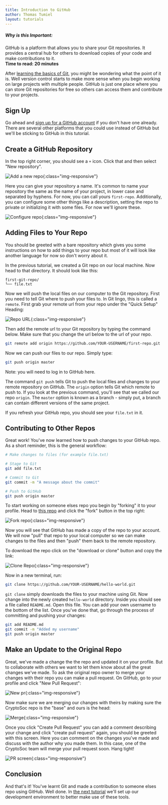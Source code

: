 ```yaml
---
title: Introduction to GitHub
author: Thomas Tumiel
layout: tutorials
---
```


<div class="alert alert-block alert-info">
<h5>Why is this Important:</h5>
GitHub is a platform that allows you to share your Git repositories. It provides a central hub for others to
download copies of your code and make contributions to it.
<br />
<strong>Time to read: 20 minutes</strong>
</div>

 After [learning the basics of Git](/tutorials/intro-to-git), you might be wondering what the point of it is. Well version control starts to make more sense when you begin working on large projects with multiple people. GitHub is just one place where you can store Git repositories for free so others can access them and contribute to your projects.

## Sign Up

Go ahead and [sign up for a GitHub account](https://github.com/) if you don't have one already. There are several other platforms that you could use instead of GitHub but we'll be sticking to GitHub in this tutorial.

## Create a GitHub Repository

In the top right corner, you should see a `+` icon. Click that and then select "New repository".

![Add a new repo](/img/tutorials/intro-github/new-repo.png){:class="img-responsive"}

Here you can give your repository a name. It's common to name your repository the same as the name of your project, in lower case and separated by hyphens. For now, you can call yours `first-repo`. Additionally, you can configure some other things like a description, setting the repo to private or initializing it with some files. For now we'll ignore these.

![Configure repo](/img/tutorials/intro-github/conf-repo.png){:class="img-responsive"}

## Adding Files to Your Repo

You should be greeted with a bare repository which gives you some instructions on how to add things to your repo but most of it will look like another language for now so don't worry about it.

In the previous tutorial, we created a Git repo on our local machine. Now head to that directory. It should look like this:

```
first-git-repo/
└── file.txt
```

Now we will push the local files on our computer to the Git repository. First you need to tell Git where to push your files to. In Git lingo, this is called a `remote`. First grab your remote url from your repo under the "Quick Setup" Heading:

![Repo URL](/img/tutorials/intro-github/repo-url.png){:class="img-responsive"}

Then add the remote url to your Git repository by typing the command below. Make sure that you change the url below to the url of your repo.

```bash
git remote add origin https://github.com/YOUR-USERNAME/first-repo.git
```

Now we can push our files to our repo. Simply type:

```bash
git push origin master
```

Note: you will need to log in to GitHub here.

The command `git push` tells Git to push the local files and changes to your remote repository on GitHub. The `origin` option tells Git which remote to push to. If you look at the previous command, you'll see that we called our repo `origin`. The `master` option is known as a branch - simply put, a branch can contain different versions of the same project.

If you refresh your GitHub repo, you should see your `file.txt` in it.

## Contributing to Other Repos

Great work! You've now learned how to push changes to your GitHub repo. As a short reminder, this is the general workflow:

```bash
# Make changes to files (for example file.txt)

# Stage to Git
git add file.txt

# Commit to Git
git commit -m "A message about the commit"

# Push to GitHub
git push origin master
```

To start working on someone elses repo you begin by "forking" it to your profile. Head to [this repo](https://github.com/CryptoSoc/hello-world) and click the "fork" button in the top right:

![Fork repo](/img/tutorials/intro-github/fork-repo.png){:class="img-responsive"}

Now you will see that GitHub has made a copy of the repo to your account. We will now "pull" that repo to your local computer so we can make changes to the files and then "push" them back to the remote repository.

To download the repo click on the "download or clone" button and copy the link:

![Clone Repo](/img/tutorials/intro-github/clone-repo.png){:class="img-responsive"}

Now in a new terminal, run:

```bash
git clone https://github.com/YOUR-USERNAME/hello-world.git
```

`git clone` simply downloads the files to your machine using Git. Now change into the newly created `hello-world` directory. Inside you should see a file called `README.md`. Open this file. You can add your own username to the bottom of the list. Once you've done that, go through the process of committing and pushing your changes:

```bash
git add README.md
git commit -m "Added my username"
git push origin master
```

## Make an Update to the Original Repo

Great, we've made a change the the repo and updated it on your profile. But to collaborate with others we want to let them know about all the great changes we've made. To ask the original repo owner to merge your changes with their repo you can make a pull request. On GitHub, go to your profile and click "New Pull Request":

![New pr](/img/tutorials/intro-github/new-pr.png){:class="img-responsive"}

Now make sure we are merging our changes with theirs by making sure the CryptoSoc repo is the "base" and ours is the head:

![Merge](/img/tutorials/intro-github/merge.png){:class="img-responsive"}

Once you click "Create Pull Request" you can add a comment describing your change and click "create pull request" again, you should be greeted with this screen. Here you can comment on the changes you've made and discuss with the author why you made them. In this case, one of the CryptoSoc team will merge your pull request soon. Hang tight!

![PR screen](/img/tutorials/intro-github/pr.png){:class="img-responsive"}

## Conclusion

And that's it! You've learnt Git and made a contribution to someone elses repo using GitHub. Well done. In [the next tutorial](/tutorials/setting-up) we'll set up our development environment to better make use of these tools.
